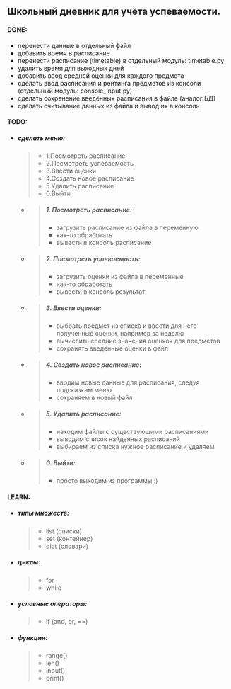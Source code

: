 ## Школьный дневник для учёта успеваемости.

#### DONE:
- перенести данные в отдельный файл
- добавить время в расписание
- перенести расписание (timetable) в отдельный модуль: timetable.py
- удалить время для выходных дней
- добавить ввод средней оценки для каждого предмета
- сделать ввод расписания и рейтинга предметов из консоли (отдельный модуль: console_input.py)
- сделать сохранение введённых расписания в файле (аналог БД)
- сделать считывание данных из файла и вывод их в консоль

#### TODO:
- ##### сделать меню:
  > - 1.Посмотреть расписание
  > - 2.Посмотреть успеваемость
  > - 3.Ввести оценки
  > - 4.Создать новое расписание
  > - 5.Удалить расписание
  > - 0.Выйти

  + > ##### 1. Посмотреть расписание:
     > - загрузить расписание из файла в переменную
     > - как-то обработать
     > - вывести в консоль расписание
  + > ##### 2. Посмотреть успеваемость:
     >   - загрузить оценки из файла в переменные
     >   - как-то обработать
     >   - вывести в консоль результат
  + > ##### 3. Ввести оценки:
     >  - выбрать предмет из списка и ввести для него полученные оценки, например за неделю
     >  - вычислить средние значения оценкок для предметов
     >  - сохранять введённые оценки в файл
  + > ##### 4. Создать новое расписание:
     >  - вводим новые данные для расписания, следуя подсказкам меню
     >  - сохраняем в новый файл
  + > ##### 5. Удалить расписание:
     >    - находим файлы с существующими расписаниями
     >    - выводим список найденных расписаний
     >    - выбираем из списка нужное расписание и удаляем
  + > ##### 0. Выйти:
     >    - просто выходим из программы :)


#### LEARN:
- ##### типы множеств:
  >  - list (списки)
  >  - set  (контейнер)
  >  - dict (словари)

- ##### циклы:
  > - for
  > - while

- ##### условные операторы:
  > - if (and, or, ==)

- ##### функции:
  > - range()
  > - len()
  > - input()
  > - print()
